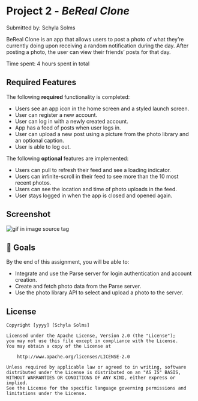 # Project 2 - *BeReal Clone*

Submitted by: Schyla Solms 

BeReal Clone is an app that allows users to post a photo of what they’re currently doing upon receiving a random notification during the day. After posting a photo, the user can view their friends’ posts for that day.

Time spent: 4 hours spent in total

## Required Features

The following **required** functionality is completed:

- Users see an app icon in the home screen and a styled launch screen.
- User can register a new account.
- User can log in with a newly created account.
- App has a feed of posts when user logs in.
- User can upload a new post using a picture from the photo library and an optional caption.
- User is able to log out.

The following **optional** features are implemented:

-  Users can pull to refresh their feed and see a loading indicator.
-  Users can infinite-scroll in their feed to see more than the 10 most recent photos.
-  Users can see the location and time of photo uploads in the feed.
-  User stays logged in when the app is closed and opened again.



## Screenshot

<img src="/project2_gif(1).gif" alt="gif in image source tag">

## 🎯 Goals

By the end of this assignment, you will be able to:

- Integrate and use the Parse server for login authentication and account creation.
- Create and fetch photo data from the Parse server.
- Use the photo library API to select and upload a photo to the server.




## License

    Copyright [yyyy] [Schyla Solms]

    Licensed under the Apache License, Version 2.0 (the "License");
    you may not use this file except in compliance with the License.
    You may obtain a copy of the License at

        http://www.apache.org/licenses/LICENSE-2.0

    Unless required by applicable law or agreed to in writing, software
    distributed under the License is distributed on an "AS IS" BASIS,
    WITHOUT WARRANTIES OR CONDITIONS OF ANY KIND, either express or implied.
    See the License for the specific language governing permissions and
    limitations under the License.
